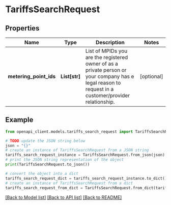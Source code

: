# TariffsSearchRequest


## Properties

Name | Type | Description | Notes
------------ | ------------- | ------------- | -------------
**metering_point_ids** | **List[str]** | List of MPIDs you are the registered owner of as a private person or your company has e legal reason to request in a customer/provider relationship. | [optional] 

## Example

```python
from openapi_client.models.tariffs_search_request import TariffsSearchRequest

# TODO update the JSON string below
json = "{}"
# create an instance of TariffsSearchRequest from a JSON string
tariffs_search_request_instance = TariffsSearchRequest.from_json(json)
# print the JSON string representation of the object
print(TariffsSearchRequest.to_json())

# convert the object into a dict
tariffs_search_request_dict = tariffs_search_request_instance.to_dict()
# create an instance of TariffsSearchRequest from a dict
tariffs_search_request_from_dict = TariffsSearchRequest.from_dict(tariffs_search_request_dict)
```
[[Back to Model list]](../README.md#documentation-for-models) [[Back to API list]](../README.md#documentation-for-api-endpoints) [[Back to README]](../README.md)


